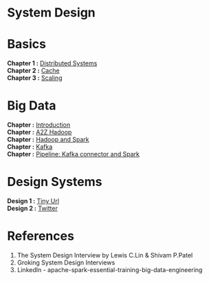 # System Design
# Basics
**Chapter 1 :** [Distributed Systems](https://github.com/bansalrishi/internals/blob/main/01.Distributed_Systems.ipynb)  
**Chapter 2 :** [Cache](https://github.com/bansalrishi/internals/blob/main/Cache.ipynb)  
**Chapter 3 :** [Scaling](https://github.com/bansalrishi/SystemDesign/blob/main/Scaling.ipynb)  

# Big Data  
**Chapter :** [Introduction](https://github.com/bansalrishi/SystemDesign/blob/main/Big-Data.ipynb)    
**Chapter :** [A2Z Hadoop](https://github.com/bansalrishi/SystemDesign/blob/main/Hadoop_A2Z.ipynb)  
**Chapter :** [Hadoop and Spark](https://github.com/bansalrishi/SystemDesign/blob/main/Analytics_Hadoop_Spark.ipynb)  
**Chapter :** [Kafka](https://github.com/bansalrishi/SystemDesign/blob/main/Kafka.ipynb)  
**Chapter :** [Pipeline: Kafka connector and Spark](https://github.com/bansalrishi/SystemDesign/blob/main/Pipeline_Big_Data.ipynb)  


# Design Systems  
**Design 1 :** [Tiny Url]()    
**Design 2 :** [Twitter](https://github.com/bansalrishi/SystemDesign/blob/main/Twitter_Design.ipynb)  




# References
1. The System Design Interview by Lewis C.Lin & Shivam P.Patel  
2. Groking System Design Interviews  
3. LinkedIn - apache-spark-essential-training-big-data-engineering
